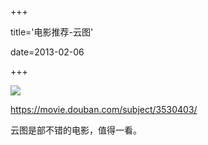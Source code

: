 +++

title='电影推荐-云图'

date=2013-02-06

+++





[![][1]][2]

[][2]<https://movie.douban.com/subject/3530403/>

云图是部不错的电影，值得一看。

[1]: https://i.imgur.com/Po63rYP.jpg
[2]: https://movie.douban.com/subject/3530403/